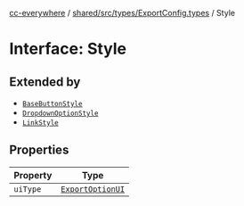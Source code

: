 [cc-everywhere](../../../../../index.md) / [shared/src/types/ExportConfig.types](../index.md) / Style

# Interface: Style

## Extended by

- [`BaseButtonStyle`](BaseButtonStyle.md)
- [`DropdownOptionStyle`](DropdownOptionStyle.md)
- [`LinkStyle`](LinkStyle.md)

## Properties

| Property | Type |
| ------ | ------ |
| `uiType` | [`ExportOptionUI`](../enumerations/ExportOptionUI.md) |
